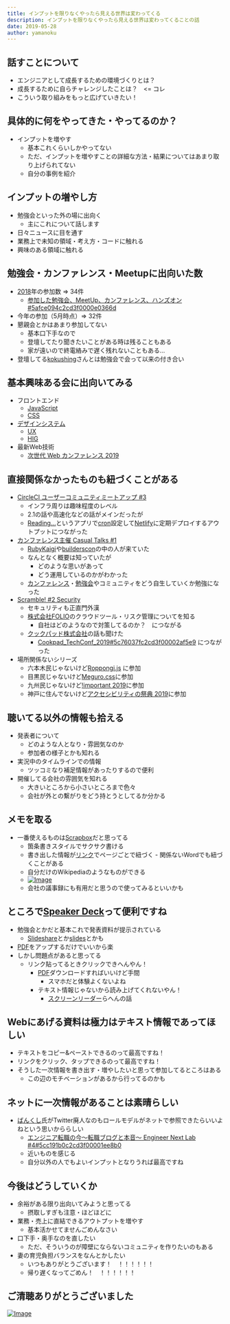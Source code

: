 ```yaml
---
title: インプットを限りなくやったら見える世界は変わってくる
description: インプットを限りなくやったら見える世界は変わってくることの話
date: 2019-05-28
author: yamanoku
---
```


## 話すことについて

- エンジニアとして成長するための環境づくりとは？
- 成長するために自らチャレンジしたことは？　<= コレ
- こういう取り組みをもっと広げていきたい！

## 具体的に何をやってきた・やってるのか？

- インプットを増やす
  - 基本これくらいしかやってない
  - ただ、インプットを増やすことの詳細な方法・結果についてはあまり取り上げられてない
  - 自分の事例を紹介

## インプットの増やし方

- 勉強会といった外の場に出向く
  - 主にこれについて話します
- 日々ニュースに目を通す
- 業務上で未知の領域・考え方・コードに触れる
- 興味のある領域に触れる

## 勉強会・カンファレンス・Meetupに出向いた数

- [2018](https://scrapbox.io/yamanoku/2018)年の参加数 => 34件
  - [参加した勉強会、MeetUp、カンファレンス、ハンズオン#5afce094c2cd3f0000e0366d](https://scrapbox.io/yamanoku/%E5%8F%82%E5%8A%A0%E3%81%97%E3%81%9F%E5%8B%89%E5%BC%B7%E4%BC%9A%E3%80%81MeetUp%E3%80%81%E3%82%AB%E3%83%B3%E3%83%95%E3%82%A1%E3%83%AC%E3%83%B3%E3%82%B9%E3%80%81%E3%83%8F%E3%83%B3%E3%82%BA%E3%82%AA%E3%83%B3#5afce094c2cd3f0000e0366d)
- 今年の参加（5月時点）=> 32件
- 懇親会とかはあまり参加してない
  - 基本口下手なので
  - 登壇してたり聞きたいことがある時は残ることもある
  - 家が遠いので終電絡みで遅く残れないこともある…
- 登壇してる[kokushing](https://scrapbox.io/yamanoku/kokushing)さんとは勉強会で会って以来の付き合い

## 基本興味ある会に出向いてみる

- フロントエンド
  - [JavaScript](https://scrapbox.io/yamanoku/JavaScript)
  - [CSS](https://scrapbox.io/yamanoku/CSS)
- [デザインシステム](https://scrapbox.io/yamanoku/%E3%83%87%E3%82%B6%E3%82%A4%E3%83%B3%E3%82%B7%E3%82%B9%E3%83%86%E3%83%A0)
  - [UX](https://scrapbox.io/yamanoku/UX)
  - [HIG](https://scrapbox.io/yamanoku/HIG)
- 最新Web技術
  - [次世代 Web カンファレンス 2019](https://scrapbox.io/yamanoku/%E6%AC%A1%E4%B8%96%E4%BB%A3_Web_%E3%82%AB%E3%83%B3%E3%83%95%E3%82%A1%E3%83%AC%E3%83%B3%E3%82%B9_2019)

## 直接関係なかったものも紐づくことがある

- [CircleCI ユーザーコミュニティミートアップ #3](https://scrapbox.io/yamanoku/CircleCI_%E3%83%A6%E3%83%BC%E3%82%B6%E3%83%BC%E3%82%B3%E3%83%9F%E3%83%A5%E3%83%8B%E3%83%86%E3%82%A3%E3%83%9F%E3%83%BC%E3%83%88%E3%82%A2%E3%83%83%E3%83%97_%233)
  - インフラ周りは趣味程度のレベル
  - 2.1の話や高速化などの話がメインだったが
  - [Reading…](https://scrapbox.io/yamanoku/Reading%E2%80%A6)というアプリで[cron](https://scrapbox.io/yamanoku/cron)設定して[Netlify](https://scrapbox.io/yamanoku/Netlify)に定期デプロイするアウトプットにつながった
- [カンファレンス主催 Casual Talks #1](https://scrapbox.io/yamanoku/%E3%82%AB%E3%83%B3%E3%83%95%E3%82%A1%E3%83%AC%E3%83%B3%E3%82%B9%E4%B8%BB%E5%82%AC_Casual_Talks_%231)
  - [RubyKaigi](https://scrapbox.io/yamanoku/RubyKaigi)や[builderscon](https://scrapbox.io/yamanoku/builderscon)の中の人が来ていた
  - なんとなく概要は知っていたが
    - どのような思いがあって
    - どう運用しているのかがわかった
  - [カンファレンス](https://scrapbox.io/yamanoku/%E3%82%AB%E3%83%B3%E3%83%95%E3%82%A1%E3%83%AC%E3%83%B3%E3%82%B9)・[勉強会](https://scrapbox.io/yamanoku/%E5%8B%89%E5%BC%B7%E4%BC%9A)やコミュニティをどう自生していくか勉強になった
- [Scramble! #2 Security](https://scrapbox.io/yamanoku/Scramble!_%232_Security)
  - セキュリティも正直門外漢
  - [株式会社FOLIO](https://scrapbox.io/yamanoku/%E6%A0%AA%E5%BC%8F%E4%BC%9A%E7%A4%BEFOLIO)のクラウドツール・リスク管理についてを知る
    - 自社はどのようなので対策してるのか？　につながる
  - [クックパッド株式会社](https://scrapbox.io/yamanoku/%E3%82%AF%E3%83%83%E3%82%AF%E3%83%91%E3%83%83%E3%83%89%E6%A0%AA%E5%BC%8F%E4%BC%9A%E7%A4%BE)の話も聞けた
    - [Cookpad_TechConf_2019#5c76037fc2cd3f00002af5e9](https://scrapbox.io/yamanoku/Cookpad_TechConf_2019#5c76037fc2cd3f00002af5e9) につながった
- 場所関係ないシリーズ
  - 六本木民じゃないけど[Roppongi.js](https://scrapbox.io/yamanoku/Roppongi.js) に参加
  - 目黒民じゃないけど[Meguro.css](https://scrapbox.io/yamanoku/Meguro.css)に参加
  - 九州民じゃないけど[!important 2019](https://scrapbox.io/yamanoku/!important_2019)に参加
  - 神戸に住んでないけど[アクセシビリティの祭典 2019](https://scrapbox.io/yamanoku/%E3%82%A2%E3%82%AF%E3%82%BB%E3%82%B7%E3%83%93%E3%83%AA%E3%83%86%E3%82%A3%E3%81%AE%E7%A5%AD%E5%85%B8_2019)に参加

## 聴いてる以外の情報も拾える

- 発表者について
  - どのような人となり・雰囲気なのか
  - 参加者の様子とかも知れる
- 実況中のタイムラインでの情報
  - ツッコミなり補足情報があったりするので便利
- 開催してる会社の雰囲気を知れる
  - 大きいところから小さいところまで色々
  - 会社が外との繫がりをどう持とうとしてるか分かる

## メモを取る

- 一番使えるものは[Scrapbox](https://scrapbox.io/yamanoku/Scrapbox)だと思ってる
  - 箇条書きスタイルでサクサク書ける
  - 書き出した情報が[リンク](https://scrapbox.io/yamanoku/%E3%83%AA%E3%83%B3%E3%82%AF)でページごとで紐づく
          - 関係ないWordでも紐づくことがある
  - 自分だけのWikipediaのようなものができる
  - [![Image](https://gyazo.com/81f2910a9761d7bfb48197c7919e4f03/thumb/1000)](https://gyazo.com/81f2910a9761d7bfb48197c7919e4f03)
  - 会社の議事録にも有用だと思うので使ってみるといいかも

## ところで[Speaker Deck](https://scrapbox.io/yamanoku/Speaker_Deck)って便利ですね

- 勉強会とかだと基本これで発表資料が提示されている
  - [Slideshare](https://scrapbox.io/yamanoku/Slideshare)とか[slides](https://scrapbox.io/yamanoku/slides)とかも
- [PDF](https://scrapbox.io/yamanoku/PDF)をアップするだけでいいから楽
- しかし問題点があると思ってる
  - リンク貼ってるときクリックできへんやん！
    - [PDF](https://scrapbox.io/yamanoku/PDF)ダウンロードすればいいけど手間
      - スマホだと体験よくないよね
    - テキスト情報じゃないから読み上げてくれないやん！
      - [スクリーンリーダー](https://scrapbox.io/yamanoku/%E3%82%B9%E3%82%AF%E3%83%AA%E3%83%BC%E3%83%B3%E3%83%AA%E3%83%BC%E3%83%80%E3%83%BC)らへんの話

## Webにあげる資料は極力はテキスト情報であってほしい
- テキストをコピー&ペーストできるのって最高ですね！
- リンクをクリック、タップできるのって最高ですね！
- そうした一次情報を書き出す・増やしたいと思って参加してるところはある
  - この辺のモチベーションがあるから行ってるのかも

## ネットに一次情報があることは素晴らしい
- [ばんくし](https://scrapbox.io/yamanoku/%E3%81%B0%E3%82%93%E3%81%8F%E3%81%97)氏がTwitter廃人なのもロールモデルがネットで参照できたらいいよねという思いかららしい
  - [エンジニア転職の今〜転職ブログと本音〜 Engineer Next Lab #4#5cc191b0c2cd3f00001ee8b0](https://scrapbox.io/yamanoku/%E3%82%A8%E3%83%B3%E3%82%B8%E3%83%8B%E3%82%A2%E8%BB%A2%E8%81%B7%E3%81%AE%E4%BB%8A%E3%80%9C%E8%BB%A2%E8%81%B7%E3%83%96%E3%83%AD%E3%82%B0%E3%81%A8%E6%9C%AC%E9%9F%B3%E3%80%9C_Engineer_Next_Lab_%234#5cc191b0c2cd3f00001ee8b0)
  - 近いものを感じる
  - 自分以外の人でもよいインプットとなりうれば最高ですね

## 今後はどうしていくか

- 余裕がある限り出向いてみようと思ってる
  - 摂取しすぎも注意・ほどほどに
- 業務・売上に直結できるアウトプットを増やす
  - 基本活かせてませんごめんなさい
- 口下手・奥手なのを直したい
  - ただ、そういうのが障壁にならないコミュニティを作りたいのもある
- 妻の育児負担バランスをなんとかしたい
  - いつもありがとうございます！　！！！！！！
  - 帰り遅くなってごめん！　！！！！！！

## ご清聴ありがとうございました

[![Image](https://2.bp.blogspot.com/-HUTXJXs7Va4/WZVg1CzrH8I/AAAAAAABGFM/ebgsMcAigKIg69dW2U7GFIPJ91z116ZsACLcBGAs/s400/dogeza_businessman.png)](https://2.bp.blogspot.com/-HUTXJXs7Va4/WZVg1CzrH8I/AAAAAAABGFM/ebgsMcAigKIg69dW2U7GFIPJ91z116ZsACLcBGAs/s400/dogeza_businessman.png)
